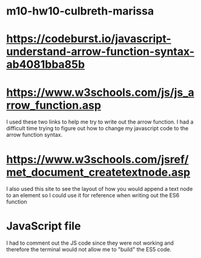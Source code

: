 # m10-hw10-culbreth-marissa

# https://codeburst.io/javascript-understand-arrow-function-syntax-ab4081bba85b
# https://www.w3schools.com/js/js_arrow_function.asp
  I used these two links to help me try to write out the arrow function. I had a difficult time trying to figure out how to change my javascript code to the arrow function syntax.

# https://www.w3schools.com/jsref/met_document_createtextnode.asp
  I also used this site to see the layout of how you would append a text node to an element so I could use it for reference when writing out the ES6 function

# JavaScript file
  I had to comment out the JS code since they were not working and therefore the terminal would not allow me to "build" the ES5 code.
  
